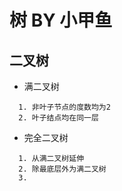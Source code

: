 # 树 BY 小甲鱼

## 二叉树

* 满二叉树
```
  1. 非叶子节点的度数均为2
  2. 叶子结点均在同一层
```
* 完全二叉树
```
  1. 从满二叉树延伸
  2. 除最底层外为满二叉树
  3. 
```